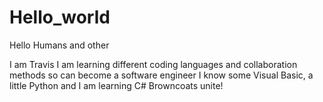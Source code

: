 # Hello_world

Hello Humans and other

I am Travis  I am learning different coding languages and collaboration methods so  can become a software engineer
I know some Visual Basic, a little Python and I am learning C#
Browncoats unite!
